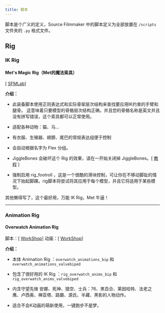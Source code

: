 ```yaml
---
title: 脚本
---
```


脚本是个广义的定义，Source Filmmaker 中的脚本定义为全部放置在 ```/scripts``` 文件夹的 ```.py``` 格式文件。

## Rig 

### IK Rig

#### Met's Magic Rig（Met的魔法索具）

[ [SFMLab](https://sfmlab.com/item/1385/)]

**介绍：**

- 此装备脚本使用正则表达式和实际骨架层次结构来查找要应用IK约束的手臂和腿骨。
这意味着只要模型的骨骼层次结构正确，并且您的骨骼名称是英文并且没有拼写错误，这个索具都可以正常使用。

- 适配各种动物：猫、马...

- 有衣服、生殖器、翅膀、尾巴的常规表达组便于控制

- 会自动根据名字为 Flex 分组。

- JiggleBones 会破坏这个 Rig 的效果，请在一开始关闭掉 JiggleBones。[ [教程](/guide/advanced/jigglebones.html#第二步) ]

- 强制启用 rig_footroll ，这是一个很酷的滑块控制，可让你在不移动脚趾的情况下抬起脚踝。rig脚本将尝试将其应用于每个模型，并且它将适用于某些模型。

其他懒得写了，这个最好用，万能 IK Rig，Met 牛逼！

---

### Animation Rig

#### Overwatch Animation Rig

脚本：[ [WorkShop](https://steamcommunity.com/sharedfiles/filedetails/?id=745187752)]  动画：[ [WorkShop](http://steamcommunity.com/workshop/filedetails/?id=745191468)]

**介绍：**

- 本体 Animation Rig ：```overwatch_animations_bip``` 和 ```overwatch_animations_valvebiped```

- 包含了很好用的 IK Rig ：```rig_overwatch_anims_bip``` 和 ```rig_overwatch_anims_valvebiped```

- 内含守望先锋 安娜、死神、猎空、士兵：76、黑百合、莱因哈特、法老之鹰、卢西奥、禅亚塔、路霸、源氏、半藏、黑影的人物动作。

- 适合不会K动画的萌新使用，一键跑步不是梦。

